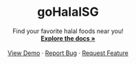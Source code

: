 <h1 align="center">goHalalSG</h1>

  <p align="center">
    Find your favorite halal foods near you!
    <br />
    <a href="https://github.com/hfzgfr/halalfoodfinder"><strong>Explore the docs »</strong></a>
    <br />
    <br />
    <a href="https://github.com/hfzgfr/halalfoodfinder">View Demo</a>
    ·
    <a href="https://github.com/hfzgfr/halalfoodfinder">Report Bug</a>
    ·
    <a href="https://github.com/hfzgfr/halalfoodfinder">Request Feature</a>
  </p>
</p>
